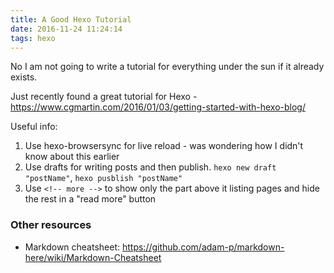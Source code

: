 ```yaml
---
title: A Good Hexo Tutorial
date: 2016-11-24 11:24:14
tags: hexo
---
```


No I am not going to write a tutorial for everything under the sun if it already exists.

Just recently found a great tutorial for Hexo - https://www.cgmartin.com/2016/01/03/getting-started-with-hexo-blog/

Useful info:
1. Use hexo-browsersync for live reload - was wondering how I didn't know about this earlier
1. Use drafts for writing posts and then publish. `hexo new draft "postName"`, `hexo pusblish "postName"`
1. Use `<!-- more -->` to show only the part above it listing pages and hide the rest in a "read more" button
<!-- more -->
### Other resources
* Markdown cheatsheet: https://github.com/adam-p/markdown-here/wiki/Markdown-Cheatsheet
